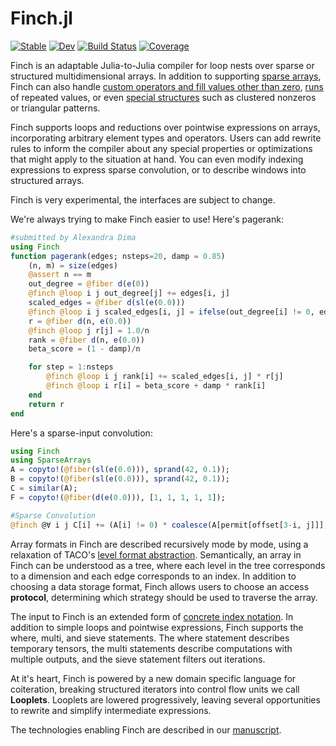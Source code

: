 # Finch.jl

[![Stable](https://img.shields.io/badge/docs-stable-blue.svg)](https://willow-ahrens.github.io/Finch.jl/stable)
[![Dev](https://img.shields.io/badge/docs-dev-blue.svg)](https://willow-ahrens.github.io/Finch.jl/dev)
[![Build Status](https://github.com/willow-ahrens/Finch.jl/actions/workflows/CI.yml/badge.svg?branch=main)](https://github.com/willow-ahrens/Finch.jl/actions/workflows/CI.yml?query=branch%3Amain)
[![Coverage](https://codecov.io/gh/willow-ahrens/Finch.jl/branch/main/graph/badge.svg)](https://codecov.io/gh/willow-ahrens/Finch.jl)

Finch is an adaptable Julia-to-Julia compiler for loop nests over sparse or structured
multidimensional arrays. In addition to supporting [sparse
arrays](https://en.wikipedia.org/wiki/Sparse_matrix), Finch can also handle
[custom operators and fill values other than zero](https://en.wikipedia.org/wiki/GraphBLAS),
[runs](https://en.wikipedia.org/wiki/Run-length_encoding) of repeated values, or
even [special
structures](https://en.wikipedia.org/wiki/Sparse_matrix#Special_structure) such
as clustered nonzeros or triangular patterns.

Finch supports loops and reductions over pointwise expressions on arrays,
incorporating arbitrary element types and operators. Users can add rewrite rules
to inform the compiler about any special properties or optimizations that might
apply to the situation at hand. You can even modify indexing expressions to 
express sparse convolution, or to describe windows into structured
arrays.

Finch is very experimental, the interfaces are subject to change.

We're always trying to make Finch easier to use! Here's pagerank:

```julia
#submitted by Alexandra Dima
using Finch
function pagerank(edges; nsteps=20, damp = 0.85)
    (n, m) = size(edges)
    @assert n == m
    out_degree = @fiber d(e(0))
    @finch @loop i j out_degree[j] += edges[i, j]
    scaled_edges = @fiber d(sl(e(0.0)))
    @finch @loop i j scaled_edges[i, j] = ifelse(out_degree[i] != 0, edges[i, j] / out_degree[j], 0)
    r = @fiber d(n, e(0.0))
    @finch @loop j r[j] = 1.0/n
    rank = @fiber d(n, e(0.0))
    beta_score = (1 - damp)/n

    for step = 1:nsteps
        @finch @loop i j rank[i] += scaled_edges[i, j] * r[j]
        @finch @loop i r[i] = beta_score + damp * rank[i]
    end
    return r
end
```

Here's a sparse-input convolution:

```julia
using Finch
using SparseArrays
A = copyto!(@fiber(sl(e(0.0))), sprand(42, 0.1));
B = copyto!(@fiber(sl(e(0.0))), sprand(42, 0.1));
C = similar(A);
F = copyto!(@fiber(d(e(0.0))), [1, 1, 1, 1, 1]);

#Sparse Convolution
@finch @∀ i j C[i] += (A[i] != 0) * coalesce(A[permit[offset[3-i, j]]], 0) * coalesce(F[permit[j]], 0)
```

Array formats in Finch are described recursively mode by mode, using a
relaxation of TACO's [level format
abstraction](https://dl.acm.org/doi/pdf/10.1145/3276493).  Semantically, an
array in Finch can be understood as a tree, where each level in the tree
corresponds to a dimension and each edge corresponds to an index. In addition
to choosing a data storage format, Finch allows users to choose an access **protocol**,
determining which strategy should be used to traverse the array.

The input to Finch is an extended form of [concrete index
notation](https://arxiv.org/abs/1802.10574). In addition to simple loops and
pointwise expressions, Finch supports the where, multi, and sieve statements.
The where statement describes temporary tensors, the multi statements describe
computations with multiple outputs, and the sieve statement filters out
iterations.

At it's heart, Finch is powered by a new domain specific language for
coiteration, breaking structured iterators into control flow units we call
**Looplets**. Looplets are lowered progressively, leaving several opportunities to
rewrite and simplify intermediate expressions.

The technologies enabling Finch are described in our [manuscript](https://arxiv.org/abs/2209.05250).
